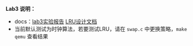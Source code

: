 **Lab3 说明：**

- docs：[lab3实验报告](https://github.com/MrGuaB1/Operating-System/blob/main/reports/%E6%93%8D%E4%BD%9C%E7%B3%BB%E7%BB%9F%E5%AE%9E%E9%AA%8C%E6%8A%A5%E5%91%8A%20Lab3/%E6%93%8D%E4%BD%9C%E7%B3%BB%E7%BB%9F%E5%AE%9E%E9%AA%8C%E6%8A%A5%E5%91%8A%20%20Lab3.md) 	[LRU设计文档](https://github.com/MrGuaB1/Operating-System/blob/main/reports/%E6%93%8D%E4%BD%9C%E7%B3%BB%E7%BB%9F%E5%AE%9E%E9%AA%8C%E6%8A%A5%E5%91%8A%20Lab3/LRU%E8%AE%BE%E8%AE%A1%E6%89%8B%E5%86%8C.md)
- 当前默认测试为时钟算法，若要测试LRU，请在 `swap.c` 中更换策略，`make qemu` 查看结果